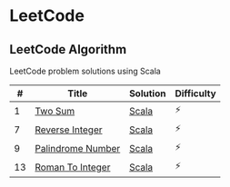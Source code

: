# LeetCode

## LeetCode Algorithm

LeetCode problem solutions using Scala

| #  | Title                                                                 | Solution                                                       | Difficulty |
|----|-----------------------------------------------------------------------|----------------------------------------------------------------|------------|
| 1  | [Two Sum](https://leetcode.com/problems/two-sum/)                     | [Scala](./Algorithms/TwoSum/two_sum.scala)                     | :zap:      |
| 7  | [Reverse Integer](https://leetcode.com/problems/reverse-integer/)     | [Scala](./Algorithms/ReverseInteger/reverse_integer.scala)     | :zap:      |
| 9  | [Palindrome Number](https://leetcode.com/problems/palindrome-number/) | [Scala](./Algorithms/PalindromeNumber/palindrome_number.scala) | :zap:      |
| 13 | [Roman To Integer](https://leetcode.com/problems/roman-to-integer/)   | [Scala](./Algorithms/RomanToInteger/roman_to_integer.scala)    | :zap:      |

